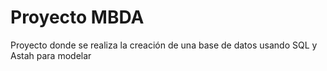 # Proyecto MBDA
Proyecto donde se realiza la creación de una base de datos usando SQL y Astah para modelar
